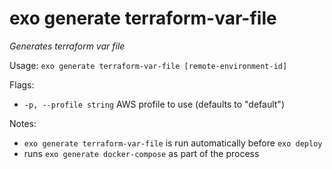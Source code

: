 # exo generate terraform-var-file

_Generates terraform var file_

Usage: `exo generate terraform-var-file [remote-environment-id]`

Flags:
- `-p, --profile string`  AWS profile to use (defaults to "default")

Notes:
- `exo generate terraform-var-file` is run automatically before `exo deploy`
- runs `exo generate docker-compose` as part of the process

